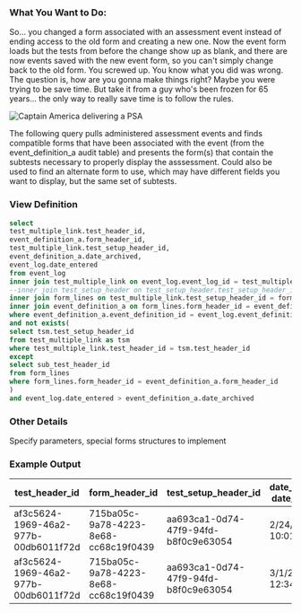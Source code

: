 ### What You Want to Do:
So... you changed a form associated with an assessment event instead of ending access to the old form and creating a new one. Now the event form loads but the tests from before the change show up as blank, and there are now events saved with the new event form, so you can't simply change back to the old form. You screwed up. You know what you did was wrong. The question is, how are you gonna make things right? Maybe you were trying to be save time. But take it from a guy who's been frozen for 65 years... the only way to really save time is to follow the rules.

![Captain America delivering a PSA](https://i.kym-cdn.com/entries/icons/original/000/026/202/america.jpg)

The following query pulls administered assessment events and finds compatible forms that have been associated with the event (from the event_definition_a audit table) and presents the form(s) that contain the subtests necessary to properly display the asssessment. Could also be used to find an alternate form to use, which may have different fields you want to display, but the same set of subtests.

### View Definition
```sql
select
test_multiple_link.test_header_id,
event_definition_a.form_header_id,
test_multiple_link.test_setup_header_id,
event_definition_a.date_archived,
event_log.date_entered
from event_log
inner join test_multiple_link on event_log.event_log_id = test_multiple_link.test_header_id
--inner join test_setup_header on test_setup_header.test_setup_header_id = test_multiple_link.test_setup_header_id
inner join form_lines on test_multiple_link.test_setup_header_id = form_lines.sub_test_header_id
inner join event_definition_a on form_lines.form_header_id = event_definition_a.form_header_id
where event_definition_a.event_definition_id = event_log.event_definition_id
and not exists(
select tsm.test_setup_header_id
from test_multiple_link as tsm
where test_multiple_link.test_header_id = tsm.test_header_id
except 
select sub_test_header_id
from form_lines
where form_lines.form_header_id = event_definition_a.form_header_id
)
and event_log.date_entered > event_definition_a.date_archived
```

### Other Details
Specify parameters, special forms structures to implement


### Example Output
|test_header_id	|form_header_id	|test_setup_header_id|	date_archived	date_entered|
|---|---|---|---|
|af3c5624-1969-46a2-977b-00db6011f72d	|715ba05c-9a78-4223-8e68-cc68c19f0439	|aa693ca1-0d74-47f9-94fd-b8f0c9e63054|	2/24/2016 10:01 PM|	3/4/2016 1:46 PM
|af3c5624-1969-46a2-977b-00db6011f72d	|715ba05c-9a78-4223-8e68-cc68c19f0439	|aa693ca1-0d74-47f9-94fd-b8f0c9e63054	|3/1/2016 12:34 PM	|3/4/2016 1:46 PM
